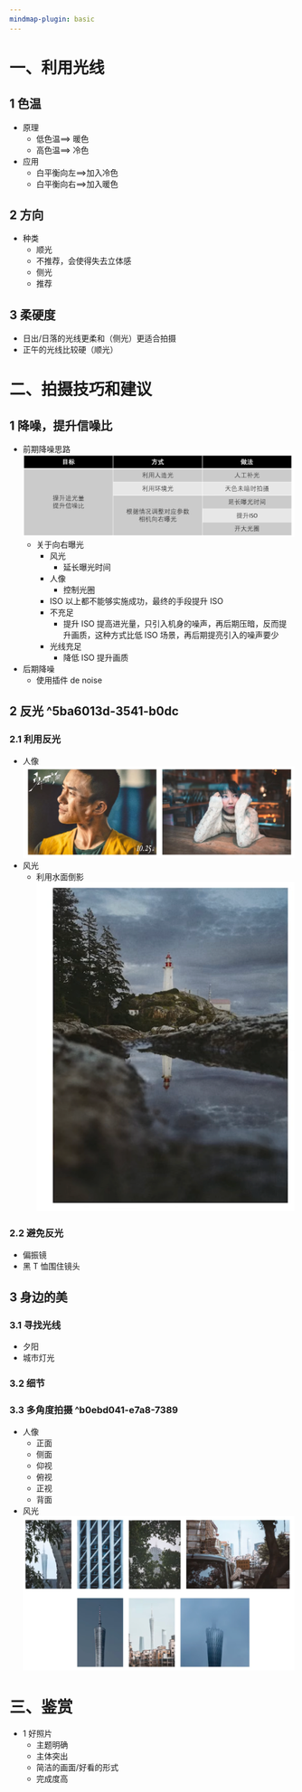 ```yaml
---
mindmap-plugin: basic
---
```




# 一、利用光线

## 1 色温

- 原理
 	- 低色温==> 暖色
 	- 高色温==> 冷色
- 应用
 	- 白平衡向左==>加入冷色
 	- 白平衡向右==>加入暖色

## 2 方向

- 种类
  - 顺光
   - 不推荐，会使得失去立体感
  - 侧光
   - 推荐

## 3 柔硬度

- 日出/日落的光线更柔和（侧光）更适合拍摄
- 正午的光线比较硬（顺光）

# 二、拍摄技巧和建议

## 1 降噪，提升信噪比

- 前期降噪思路
 ![](images/Pasted%20image%2020231216221237.png)
 	- 关于向右曝光
  		- 风光
   			- 延长曝光时间
  		- 人像
   			- 控制光圈
  		- ISO
   以上都不能够实施成功，最终的手段提升 ISO
  		- 不充足
   			- 提升 ISO 提高进光量，只引入机身的噪声，再后期压暗，反而提升画质，这种方式比低 ISO 场景，再后期提亮引入的噪声要少
  		- 光线充足
   			- 降低 ISO 提升画质
- 后期降噪
 	- 使用插件 de noise

## 2 反光 ^5ba6013d-3541-b0dc

### 2.1 利用反光

- 人像
  ![](images/Pasted%20image%2020231216222436.png)
- 风光
 	- 利用水面倒影
  ![](images/Pasted%20image%2020231216222545.png)

### 2.2 避免反光

- 偏振镜
- 黑 T 恤围住镜头

## 3 身边的美

### 3.1 寻找光线

- 夕阳
- 城市灯光

### 3.2 细节

### 3.3 多角度拍摄 ^b0ebd041-e7a8-7389

- 人像
 	- 正面
 	- 侧面
 	- 仰视
 	- 俯视
 	- 正视
 	- 背面
- 风光
 ![](images/Pasted%20image%2020231216223432.png)

# 三、鉴赏

- 1 好照片
 	- 主题明确
 	- 主体突出
 	- 简洁的画面/好看的形式
 	- 完成度高
